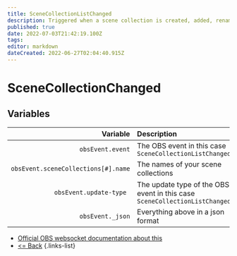```yaml
---
title: SceneCollectionListChanged
description: Triggered when a scene collection is created, added, renamed, or removed.
published: true
date: 2022-07-03T21:42:19.100Z
tags: 
editor: markdown
dateCreated: 2022-06-27T02:04:40.915Z
---
```


# SceneCollectionChanged

## Variables

| Variable | Description |
|---------:|:------------|
| `obsEvent.event` | The OBS event in this case `SceneCollectionListChanged`
| `obsEvent.sceneCollections[#].name` | The names of your scene collections
| `obsEvent.update-type	` | The update type of the OBS event in this case `SceneCollectionListChanged`
| `obsEvent._json` | Everything above in a json format
* [Official OBS websocket documentation about this](https://github.com/obsproject/obs-websocket/blob/4.x-current/docs/generated/protocol.md#scenecollectionlistchanged)
* [<= Back](/en/Broadcasters/OBS/Events)
{.links-list}